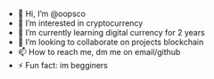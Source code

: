 - 👋 Hi, I’m @oopsco
- 👀 I’m interested in cryptocurrency
- 🌱 I’m currently learning digital currency for 2 years
- 💞️ I’m looking to collaborate on projects blockchain
- 📫 How to reach me, dm me on email/github
- ⚡ Fun fact: im begginers


<!---
oopsco/oopsco is a ✨ special ✨ repository because its `README.md` (this file) appears on your GitHub profile.
You can click the Preview link to take a look at your changes.
--->
